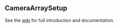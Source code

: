 ## CameraArraySetup

See the [wiki](https://github.com/RobotDogtor/CameraArraySetup/wiki) for full introduction and documentation. 
